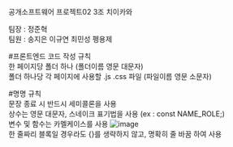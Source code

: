 공개소프트웨어 프로젝트02 3조 치이카와    

팀장 : 정준혁  
팀원 : 송지은 이규연 최민성 펭용제  

#프론트엔드 코드 작성 규칙  
  한 페이지당 폴더 하나 (폴더이름 영문 대문자)  
  폴더 하나당 각 페이지에 사용할 .js .css 파일 (파일이름 영문 소문자)  

#명명 규칙  
  문장 종료 시 반드시 세미콜론을 사용  
  상수는 영문 대문자, 스네이크 표기법을 사용 (ex : const NAME_ROLE;)  
  변수 및 함수는 카멜케이스를 사용 ![image](https://github.com/user-attachments/assets/14802552-e820-4e8e-8578-b057c05ac871)  
  한 줄짜리 블록일 경우라도 {}를 생략하지 않고, 명확히 줄 바꿈 하여 사용

